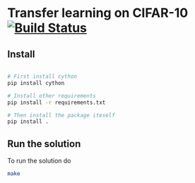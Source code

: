 # Transfer learning on CIFAR-10 [![Build Status](https://travis-ci.com/kqf/cifar-10.svg?token=7bkqqhrPB19pD1YKrAZM&branch=master)](https://travis-ci.com/kqf/cifar-10)

## Install
```bash

# First install cython
pip install cython

# Install other requirements
pip install -r requirements.txt

# Then install the package iteself
pip install .
```

## Run the solution
To run the solution do
```bash
make 
```
